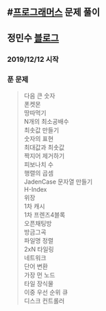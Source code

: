 #[프로그래머스](https://programmers.co.kr/) 문제 풀이
---
## 정민수 [블로그](https://utopia0716.tistory.com/)
### 2019/12/12 시작
### 푼 문제
>다음 큰 숫자</br>
>폰켓몬</br>
>땅따먹기</br>
>N개의 최소공배수</br>
>최솟값 만들기</br>
>숫자의 표현</br>
>최대값과 최솟값</br>
>짝지어 제거하기</br>
>피보나치 수</br>
>행렬의 곱셈</br>
>JadenCase 문자열 만들기</br>
>H-Index</br>
>위장</br>
>1차 캐시</br>
>1차 프렌즈4블록</br>
>오픈채팅방</br>
>방금그곡</br>
>파일명 정렬</br>
>2xN 타일링</br>
>네트워크</br>
>단어 변환</br>
>가장 먼 노드</br>
>타일 장식물</br>
>이중 우선 순위 큐</br>
>디스크 컨트롤러</br>

